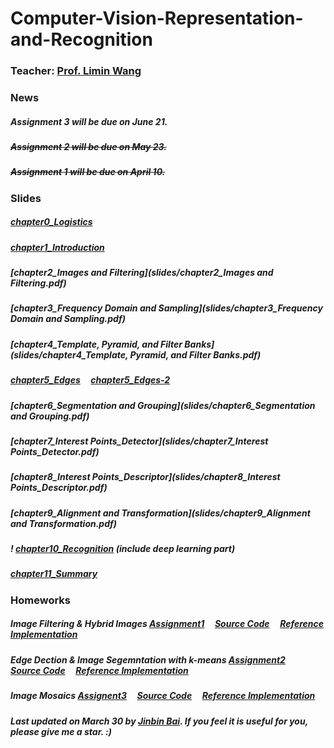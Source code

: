 # Computer-Vision-Representation-and-Recognition

### Teacher: [Prof. Limin Wang](http://wanglimin.github.io)


### News

##### Assignment 3 will be due on June 21.
##### ~~Assignment 2 will be due on May 23.~~
##### ~~Assignment 1 will be due on April 10.~~


### Slides

##### [chapter0_Logistics](slides/chapter0_Logistics.pdf)
##### [chapter1_Introduction](slides/chapter1_Introduction.pdf)
##### [chapter2_Images and Filtering](slides/chapter2_Images and Filtering.pdf)
##### [chapter3_Frequency Domain and Sampling](slides/chapter3_Frequency Domain and Sampling.pdf)
##### [chapter4_Template, Pyramid, and Filter Banks](slides/chapter4_Template, Pyramid, and Filter Banks.pdf)
##### [chapter5_Edges](slides/chapter5_Edges.pdf) &nbsp;&nbsp;&nbsp; [chapter5_Edges-2](slides/chapter5_Edges-2.pdf)
##### [chapter6_Segmentation and Grouping](slides/chapter6_Segmentation and Grouping.pdf)
##### [chapter7_Interest Points_Detector](slides/chapter7_Interest Points_Detector.pdf)
##### [chapter8_Interest Points_Descriptor](slides/chapter8_Interest Points_Descriptor.pdf)
##### [chapter9_Alignment and Transformation](slides/chapter9_Alignment and Transformation.pdf)
##### ! [chapter10_Recognition](slides/chapter10_Recognition.pdf) (include deep learning part)
##### [chapter11_Summary](slides/chapter11_Summary.pdf)

### Homeworks

##### Image Filtering & Hybrid Images [Assignment1](assignment1/assignment1.pdf) &nbsp;&nbsp;&nbsp; [Source Code](assignment1/proj1.zip) &nbsp;&nbsp;&nbsp; [Reference Implementation](assignment1/171860607.zip)

##### Edge Dection & Image Segemntation with k-means [Assignment2](assignment2/assignment2.pdf) &nbsp;&nbsp;&nbsp; [Source Code](assignment2/proj2.zip) &nbsp;&nbsp;&nbsp; [Reference Implementation](assignment2/171860607.zip)  

##### Image Mosaics [Assignent3](assignment3/assignment3.pdf) &nbsp;&nbsp;&nbsp; [Source Code](assignment3/proj3.zip) &nbsp;&nbsp;&nbsp; [Reference Implementation](assignment3/171860607.zip)  
  
  
##### Last updated on March 30 by [Jinbin Bai](https://noyii.github.io). If you feel it is useful for you, please give me a star. :)
